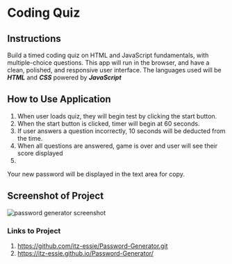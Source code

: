 # Coding Quiz

## Instructions
Build a timed coding quiz on HTML and JavaScript fundamentals, with multiple-choice questions. This app will run in the browser, and have a clean, polished, and responsive user interface. The languages used will be ***HTML*** and ***CSS*** powered by ***JavaScript*** 


## How to Use Application
1. When user loads quiz, they will begin test by clicking the start button. 
2. When the start button is clicked, timer will begin at 60 seconds.
3. If user answers a question incorrectly, 10 seconds will be deducted from the time.
4. When all questions are answered, game is over and user will see their score displayed
5.  

Your new password will be displayed in the text area for copy.


## Screenshot of Project
![password generator screenshot](./generator_screenshot.png)


### Links to Project
1. https://github.com/itz-essie/Password-Generator.git
2. https://itz-essie.github.io/Password-Generator/

